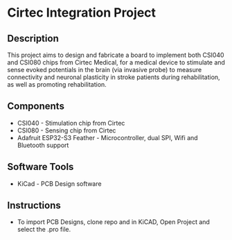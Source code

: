 # Cirtec Integration Project

## Description
This project aims to design and fabricate a board to implement both CSI040 and CSI080 chips from Cirtec Medical, for a medical device to stimulate and sense evoked potentials in the brain (via invasive probe) to measure connectivity and neuronal plasticity in stroke patients during rehabilitation, as well as promoting rehabilitation.

## Components
* CSI040 - Stimulation chip from Cirtec
* CSI080 - Sensing chip from Cirtec
* Adafruit ESP32-S3 Feather - Microcontroller, dual SPI, Wifi and Bluetooth support

## Software Tools
* KiCad - PCB Design software

## Instructions
* To import PCB Designs, clone repo and in KiCAD, Open Project and select the .pro file.
